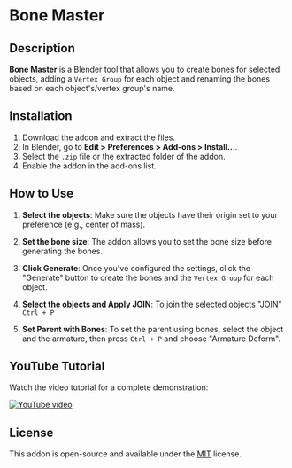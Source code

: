 # Bone Master

## Description

**Bone Master** is a Blender tool that allows you to create bones for selected objects, adding a `Vertex Group` for each object and renaming the bones based on each object's/vertex group's name.

## Installation

1. Download the addon and extract the files.
2. In Blender, go to **Edit > Preferences > Add-ons > Install...**.
3. Select the `.zip` file or the extracted folder of the addon.
4. Enable the addon in the add-ons list.

## How to Use

1. **Select the objects**: Make sure the objects have their origin set to your preference (e.g., center of mass).

2. **Set the bone size**: The addon allows you to set the bone size before generating the bones.

3. **Click Generate**: Once you've configured the settings, click the "Generate" button to create the bones and the `Vertex Group` for each object.

4. **Select the objects and Apply JOIN**: To join the selected objects "JOIN" `Ctrl + P`

5. **Set Parent with Bones**: To set the parent using bones, select the object and the armature, then press `Ctrl + P` and choose "Armature Deform".

## YouTube Tutorial

Watch the video tutorial for a complete demonstration:

[![YouTube video](https://img.youtube.com/vi/YourVideoID/0.jpg)](https://www.youtube.com/watch?v=YourVideoID)

## License

This addon is open-source and available under the [MIT](LICENSE) license.
